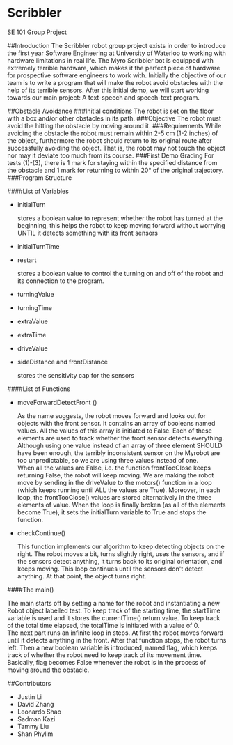 Scribbler
=========
SE 101 Group Project

##Introduction
The Scribbler robot group project exists in order to introduce the first year Software Engineering at University of Waterloo to working with hardware limitations in real life. The Myro Scribbler bot is equipped with extremely terrible hardware, which makes it the perfect piece of hardware for prospective software engineers to work with.
  Initially the objective of our team is to write a program that will make the robot avoid obstacles with the help of its terrible sensors. After this initial demo, we will start working towards our main project: A text-speech and speech-text program.

##Obstacle Avoidance
###Initial conditions
The robot is set on the floor with a box and/or other obstacles in its path.
###Objective
The robot must avoid the hitting the obstacle by moving around it.
###Requirements
While avoiding the obstacle the robot must remain within 2-5 cm (1-2 inches) of the object, furthermore the
robot should return to its original route after successfully avoiding the object. That is, the robot may not
touch the object nor may it deviate too much from its course.
###First Demo Grading
For tests (1)-(3), there is 1 mark for staying within the specified distance from the obstacle and 1 mark for
returning to within 20° of the original trajectory.
###Program Structure

####List of Variables

* initialTurn

   stores a boolean value to represent whether the robot has turned at the beginning, this helps the robot to keep moving forward without worrying UNTIL it detects something with its front sensors
* initialTurnTime
* restart

   stores a boolean value to control the turning on and off of the robot and its connection to the program.
* turningValue
* turningTime
* extraValue
* extraTime
* driveValue
* sideDistance and frontDistance

   stores the sensitivity cap for the sensors

####List of Functions

* moveForwardDetectFront ()

   As the name suggests, the robot moves forward and looks out for objects with the front sensor. It contains an array of booleans named values. All the values of this array is initiated to False. Each  of these elements are used to track whether the front sensor detects everything. Although using one value instead of an array of three element SHOULD have been enough, the terribly inconsistent sensor on the Myrobot are too unpredictable, so we are using three values instead of one.  
   When all the values are False, i.e. the function frontTooClose keeps returning False, the robot will keep moving. We are making the robot move by sending in the driveValue to the motors() function in a loop (which keeps running until ALL the values are True). Moreover, in each loop, the frontTooClose() values are stored alternatively in the three elements of value. When the loop is finally broken (as all of the elements become True), it sets the initialTurn variable to True and stops the function.
	
* checkContinue()

   This function implements our algorithm to keep detecting objects on the right. The robot moves a bit, turns slightly right, uses the sensors, and if the sensors detect anything, it turns back to its original orientation, and keeps moving. This loop continues until the sensors don't detect anything. At that point, the object turns right.


####The main()

The main starts off by setting a name for the robot and instantiating a new Robot object labelled test. To keep track of the starting time, the startTime variable is used and it stores the currentTime() return value. To keep track of the total time elapsed, the totalTime is initiated with a value of 0.  
The next part runs an infinite loop in steps. At first the robot moves forward until it detects anything in the front. After that function stops, the robot turns left. Then a new boolean variable is introduced, named flag, which keeps track of whether the robot need to keep track of its movement time. Basically, flag becomes False whenever the robot is in the process of moving around the obstacle.

	
##Contributors
* Justin Li
* David Zhang
* Leonardo Shao
* Sadman Kazi
* Tammy Liu
* Shan Phylim
 
